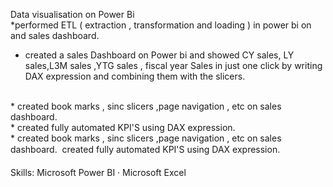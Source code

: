 Data visualisation on Power Bi
<br>
*performed ETL ( extraction , transformation and loading ) in power bi on and sales dashboard.
<br>
* created a sales Dashboard on Power bi and showed CY sales, LY sales,L3M sales ,YTG sales , fiscal year 
 Sales in just one click by writing DAX expression and combining them with the slicers.
<br>
* created book marks , sinc slicers ,page navigation , etc on sales dashboard.
<br>
* created fully automated KPI'S using DAX expression.
<br>
* created book marks , sinc slicers ,page navigation , etc on sales dashboard.  created fully automated KPI'S using DAX expression.
<br> 

Skills: Microsoft Power BI · Microsoft Excel

